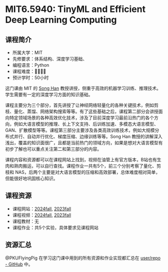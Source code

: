 # MIT6.5940: TinyML and Efficient Deep Learning Computing

## 课程简介

- 所属大学：MIT
- 先修要求：体系结构、深度学习基础、
- 编程语言：Python
- 课程难度：🌟🌟🌟🌟
- 预计学时：50小时

这门课由 MIT 的 [Song Han](https://hanlab.mit.edu/songhan) 教授讲授，侧重于高效的机器学习训练、推理技术。学生需要有一定的深度学习方面的知识基础。

课程主要分为三个部分，首先讲授了让神经网络轻量化的各种关键技术，例如剪枝、量化、蒸馏、网络架构搜索等等。有了这些基础之后，课程第二部分会讲授面向特定领域场景的各种高效优化技术，涉及了目前深度学习最前沿热门的各个方向，例如大语言模型的推理、长上下文支持、后训练加速、多模态大语言模型、GAN、扩散模型等等。课程第三部分主要涉及各类高效训练技术，例如大规模分布式并行、自动并行优化、梯度压缩、边缘训练等等。Song Han 教授的讲解深入浅出，覆盖的知识面很广，且都是当前热门的领域方向，如果是想对大语言模型有初步了解也可以重点关注第二和第三部分的内容。

课程内容和资源都可以在课程网站上找到，视频在油管上有官方版本，B站也有生肉和熟肉搬运，可以自行查找。课程作业一共有5个，前三个分别考察了量化、剪枝和 NAS，后两个主要是对大语言模型的压缩和高效部署，总体难度相对简单，但能很好地巩固核心知识。

## 课程资源

- 课程网站：[2024fall](https://hanlab.mit.edu/courses/2024-fall-65940), [2023fall](https://hanlab.mit.edu/courses/2023-fall-65940)
- 课程视频：[2024fall](https://www.youtube.com/playlist?list=PL80kAHvQbh-qGtNc54A6KW4i4bkTPjiRF), [2023fall](https://www.youtube.com/playlist?list=PL80kAHvQbh-pT4lCkDT53zT8DKmhE0idB)
- 课程教材：无
- 课程作业：共5个实验，具体要求见课程网站

## 资源汇总

@PKUFlyingPig 在学习这门课中用到的所有资源和作业实现都汇总在 [user/repo - GitHub](https://github.com/PKUFlyingPig/MIT6.5940_TinyML) 中。